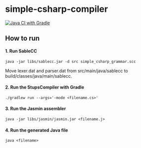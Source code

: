 # simple-csharp-compiler

[![Java CI with Gradle](https://github.com/Fireball19/simple-csharp-compiler/actions/workflows/gradle.yml/badge.svg)](https://github.com/Fireball19/simple-csharp-compiler/actions/workflows/gradle.yml)

## How to run

#### 1. Run SableCC

```
java -jar libs/sablecc.jar -d src simple_csharp_grammar.scc
```

Move lexer.dat and parser.dat from src/main/java/sablecc to build/classes/java/main/sablecc.

#### 2. Run the StupsCompiler with Gradle

```
./gradlew run --args='-mode <filename.cs>'
```

#### 3. Run the Jasmin assembler

```
java -jar libs/jasmin/jasmin.jar <filename.j>
```

#### 4. Run the generated Java file

```
java <filename>
```

